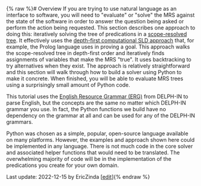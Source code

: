 {% raw %}# Overview
If you are trying to use natural language as an interface to software, you will need to "evaluate" or "solve" the MRS against the state of the software in order to answer the question being asked or perform the action being requested. This section describes one approach to doing this: iteratively solving the tree of predications in a [scope-resolved tree](). It effectively uses the [depth-first computational SLD approach](https://en.wikipedia.org/wiki/SLD_resolution) that, for example, the Prolog language uses in proving a goal. This approach walks the scope-resolved tree in depth-first order and iteratively finds assignments of variables that make the MRS "true". It uses backtracking to try alternatives when they exist. The approach is relatively straightforward and this section will walk through how to build a solver using Python to make it concrete.  When finished, you will be able to evaluate MRS trees using a surprisingly small amount of Python code.

This tutorial uses the [English Resource Grammar (ERG)](../ErgTop) from DELPH-IN to parse English, but the concepts are the same no matter which DELPH-IN grammar you use. In fact, the Python functions we build have no dependency on the grammar at all and can be used for any of the DELPH-IN grammars.

Python was chosen as a simple, popular, open-source language available on many platforms. However, the examples and approach shown here could be implemented in any language. There is not much code in the core solver and associated helper functions that would need to be translated. The overwhelming majority of code will be in the implementation of the predications you create for your own domain.

Last update: 2022-12-15 by EricZinda [[edit](https://github.com/ericzinda/docsproto/edit/main/devhowto/devhowtoOverview.md)]{% endraw %}